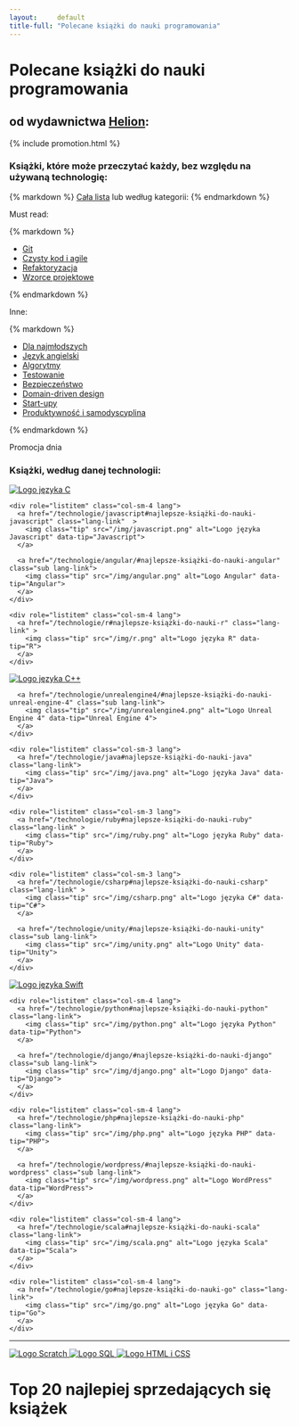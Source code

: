 ```yaml
---
layout:     default
title-full: "Polecane książki do nauki programowania"
---
```


# Polecane książki do nauki programowania
## od wydawnictwa [Helion](https://helion.pl/view/9102Q):

{% include promotion.html %}

### Książki, które może przeczytać każdy, bez względu na używaną technologię:

<div class="row recommended-books-list">
<div class="book-categories col-lg-7 col-sm-12">

{% markdown %}
[Cała lista](/ksiazki/ksiazki-ktore-moze-przeczytac-kazdy-bez-wzgledu-na-technologie) lub według kategorii:
{% endmarkdown %}

<p class="list-header">Must read:</p>

{% markdown %}

- [Git](/ksiazki/ksiazka-system-kontroli-wersji-git)
- [Czysty kod i agile](/ksiazki/najlepsze-ksiazki-o-czystym-kodzie-i-agile)
- [Refaktoryzacja](/ksiazki/najlepsze-ksiazki-o-refaktoryzacji)
- [Wzorce projektowe](/ksiazki/najlepsze-ksiazki-o-wzorcach-projektowych)

{% endmarkdown %}

<p class="list-header">Inne:</p>

{% markdown %}

- [Dla najmłodszych](/ksiazki/najlepsze-ksiazki-do-rozpoczecia-nauki-programowania-dla-dziecka)
- [Język angielski](/ksiazki/ksiazka-jezyk-angielski-dla-programistow)
- [Algorytmy](/ksiazki/najlepsze-ksiazki-o-algorytmach)
- [Testowanie](/ksiazki/najlepsze-ksiazki-o-testowaniu-oprogramowania)
- [Bezpieczeństwo](/ksiazki/najlepsze-ksiazki-o-bezpieczenstwie-systemow)
- [Domain-driven design](/ksiazki/najlepsze-ksiazki-o-domain-driven-design)
- [Start-upy](/ksiazki/najlepsze-ksiazki-o-start-upach)
- [Produktywność i samodyscyplina](/ksiazki/najlepsze-ksiazki-o-produktywnosci-i-samodyscyplinie)

{% endmarkdown %}

</div>

<div class="col-lg-5 col-sm-12">
<div class="book book-of-a-day">
    <p>Promocja dnia</p>
    <script src="https://helion.pl/plugins/new/promocja-sm.phi?nr=9102Q&size=125&utf8=1"></script>
</div>
</div>

</div>

### Książki, według danej technologii:

<div class="languages-list" role="list">
  <div class="row">
    <div role="listitem" class="col-sm-4 lang">
      <a href="/technologie/c#najlepsze-książki-do-nauki-c" class="lang-link">
        <img class="tip" src="/img/c.png" alt="Logo języka C" data-tip="C">
      </a>
    </div>

    <div role="listitem" class="col-sm-4 lang">
      <a href="/technologie/javascript#najlepsze-książki-do-nauki-javascript" class="lang-link"  >
        <img class="tip" src="/img/javascript.png" alt="Logo języka Javascript" data-tip="Javascript">
      </a>
      
      <a href="/technologie/angular/#najlepsze-książki-do-nauki-angular" class="sub lang-link">
        <img class="tip" src="/img/angular.png" alt="Logo Angular" data-tip="Angular">
      </a>
    </div>

    <div role="listitem" class="col-sm-4 lang">
      <a href="/technologie/r#najlepsze-książki-do-nauki-r" class="lang-link" >
        <img class="tip" src="/img/r.png" alt="Logo języka R" data-tip="R">
      </a>
    </div>
  </div>

  <div class="row">
    <div role="listitem" class="col-sm-3 lang">
      <a href="/technologie/c++#najlepsze-książki-do-nauki-c++" class="lang-link" >
        <img class="tip" src="/img/c++.png" alt="Logo języka C++" data-tip="C++">
      </a>

      <a href="/technologie/unrealengine4/#najlepsze-książki-do-nauki-unreal-engine-4" class="sub lang-link">
        <img class="tip" src="/img/unrealengine4.png" alt="Logo Unreal Engine 4" data-tip="Unreal Engine 4">
      </a>
    </div>

    <div role="listitem" class="col-sm-3 lang">
      <a href="/technologie/java#najlepsze-książki-do-nauki-java" class="lang-link">
        <img class="tip" src="/img/java.png" alt="Logo języka Java" data-tip="Java">
      </a>
    </div>

    <div role="listitem" class="col-sm-3 lang">
      <a href="/technologie/ruby#najlepsze-książki-do-nauki-ruby" class="lang-link" >
        <img class="tip" src="/img/ruby.png" alt="Logo języka Ruby" data-tip="Ruby">
      </a>
    </div>

    <div role="listitem" class="col-sm-3 lang">
      <a href="/technologie/csharp#najlepsze-książki-do-nauki-csharp" class="lang-link" >
        <img class="tip" src="/img/csharp.png" alt="Logo języka C#" data-tip="C#">
      </a>

      <a href="/technologie/unity/#najlepsze-książki-do-nauki-unity" class="sub lang-link">
        <img class="tip" src="/img/unity.png" alt="Logo Unity" data-tip="Unity">
      </a>
    </div>
  </div>

  <div class="row">
    <div role="listitem" class="col-sm-4 lang">
      <a href="/technologie/swift#najlepsze-książki-do-nauki-swift" class="lang-link">
        <img class="tip" src="/img/swift.png" alt="Logo języka Swift" data-tip="Swift">
      </a>
    </div>

    <div role="listitem" class="col-sm-4 lang">
      <a href="/technologie/python#najlepsze-książki-do-nauki-python" class="lang-link">
        <img class="tip" src="/img/python.png" alt="Logo języka Python" data-tip="Python">
      </a>

      <a href="/technologie/django/#najlepsze-książki-do-nauki-django" class="sub lang-link">
        <img class="tip" src="/img/django.png" alt="Logo Django" data-tip="Django">
      </a>
    </div>

    <div role="listitem" class="col-sm-4 lang">
      <a href="/technologie/php#najlepsze-książki-do-nauki-php" class="lang-link">
        <img class="tip" src="/img/php.png" alt="Logo języka PHP" data-tip="PHP">
      </a>

      <a href="/technologie/wordpress/#najlepsze-książki-do-nauki-wordpress" class="sub lang-link">
        <img class="tip" src="/img/wordpress.png" alt="Logo WordPress" data-tip="WordPress">
      </a>
    </div>
  </div>

  <div class="row justify-content-center">
    
    <div role="listitem" class="col-sm-4 lang">
      <a href="/technologie/scala#najlepsze-książki-do-nauki-scala" class="lang-link">
        <img class="tip" src="/img/scala.png" alt="Logo języka Scala" data-tip="Scala">
      </a>
    </div>
    
    <div role="listitem" class="col-sm-4 lang">
      <a href="/technologie/go#najlepsze-książki-do-nauki-go" class="lang-link">
        <img class="tip" src="/img/go.png" alt="Logo języka Go" data-tip="Go">
      </a>
    </div>
  </div>

  <hr>

  <div class="row">
    <div role="listitem" class="col-sm-12 lang other-technologies">
      <a href="/technologie/scratch/#najlepsze-książki-do-nauki-scratch" class="other lang-link">
        <img class="tip" src="/img/scratch.png" alt="Logo Scratch" data-tip="Scratch">
      </a>
      <a href="/technologie/sql/#najlepsze-książki-do-nauki-sql" class="other lang-link">
        <img class="tip" src="/img/sql.png" alt="Logo SQL" data-tip="SQL">
      </a>
      <a href="/technologie/html&css/#najlepsze-książki-do-nauki-html-i-css" class="other lang-link">
        <img class="tip" src="/img/html&css.png" alt="Logo HTML i CSS" data-tip="HTML i CSS">
      </a>
    </div>
  </div>
</div>

# Top 20 najlepiej sprzedających się książek

<div class="top-books">
<script
src="https://helion.pl/plugins/new/top.phi?ile=20i&nr=9102Q&utf8=1">
</script>
</div>

<script src="/dist/technologies-list.js"></script>
<script src="/dist/top-books.js"></script>